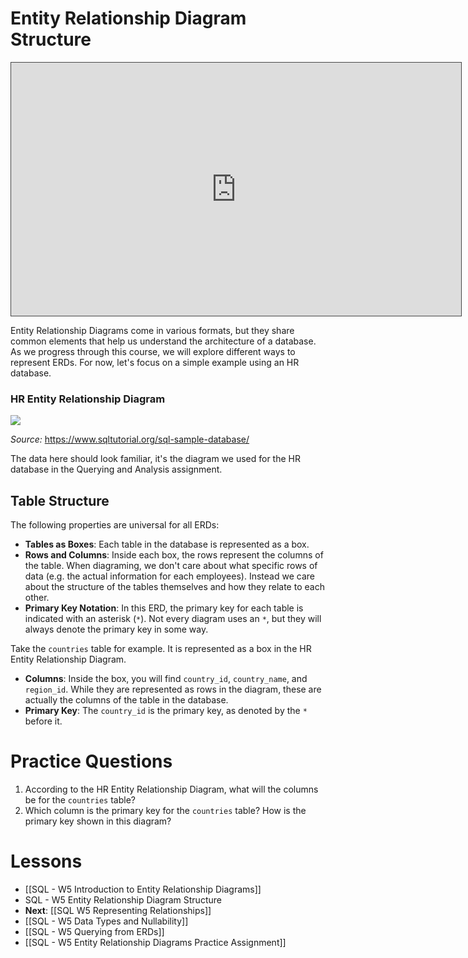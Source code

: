 # Entity Relationship Diagram Structure

<iframe src="https://egator.hosted.panopto.com/Panopto/Pages/Embed.aspx?id=e3fcaaa2-10b5-48b3-8e8e-b1160003d8d1&autoplay=false&offerviewer=true&showtitle=true&showbrand=true&captions=false&interactivity=all" height="405" width="720" style="border: 1px solid #464646;" allowfullscreen allow="autoplay" aria-label="Panopto Embedded Video Player"></iframe>

Entity Relationship Diagrams come in various formats, but they share common elements that help us understand the architecture of a database. As we progress through this course, we will explore different ways to represent ERDs. For now, let's focus on a simple example using an HR database.

### HR Entity Relationship Diagram
<img src="https://raw.githubusercontent.com/kellerflint/Class-Intro-SQL/hugo/content/SQL-Files/
	Images/hr_db_erd.png">

*Source:* https://www.sqltutorial.org/sql-sample-database/

The data here should look familiar, it's the diagram we used for the HR database in the Querying and Analysis assignment.

## Table Structure

The following properties are universal for all ERDs:
- **Tables as Boxes**: Each table in the database is represented as a box.
- **Rows and Columns**: Inside each box, the rows represent the columns of the table. When diagraming, we don't care about what specific rows of data (e.g. the actual information for each employees). Instead we care about the structure of the tables themselves and how they relate to each other.
- **Primary Key Notation**: In this ERD, the primary key for each table is indicated with an asterisk (`*`). Not every diagram uses an `*`, but they will always denote the primary key in some way.

Take the `countries` table for example. It is represented as a box in the HR Entity Relationship Diagram.
- **Columns**: Inside the box, you will find `country_id`, `country_name`, and `region_id`. While they are represented as rows in the diagram, these are actually the columns of the table in the database.
- **Primary Key**: The `country_id` is the primary key, as denoted by the `*` before it.

# Practice Questions 

1. According to the HR Entity Relationship Diagram, what will the columns be for the `countries` table?
2. Which column is the primary key for the `countries` table? How is the primary key shown in this diagram?
# Lessons
- [[SQL - W5 Introduction to Entity Relationship Diagrams]]
- SQL - W5 Entity Relationship Diagram Structure
- **Next**: [[SQL W5 Representing Relationships]]
- [[SQL - W5 Data Types and Nullability]]
- [[SQL - W5 Querying from ERDs]]
- [[SQL - W5 Entity Relationship Diagrams Practice Assignment]]